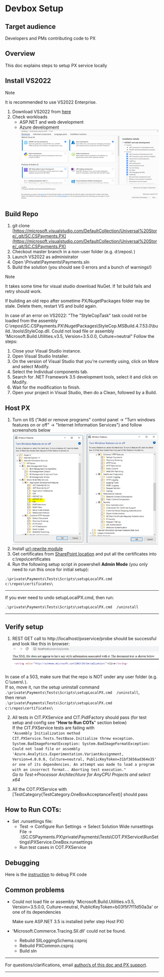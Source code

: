 # Devbox Setup

## Target audience
Developers and PMs contributing code to PX

## Overview
This doc explains steps to setup PX service locally

## Install VS2022
>[!NOTE]
>It is recommended to use VS2022 Enterprise.
1. Download VS2022 from [here](https://visualstudio.microsoft.com/downloads/#visual-studio-enterprise-2022)
2. Check workloads
	- ASP.NET and web development
	- Azure development
![VS workloads](../images/development/vs2022_setup.png)

## Build Repo
1. git clone [https://microsoft.visualstudio.com/DefaultCollection/Universal%20Store/_git/SC.CSPayments.PX](https://microsoft.visualstudio.com/DefaultCollection/Universal%20Store/_git/SC.CSPayments.PX)
2. Checkout master branch in a non-user folder (e.g. d:\repos\ )
3. Launch VS2022 as administrator
4. Open \Private\Payments\Payments.sln
5. Build the solution (you should see 0 errors and a bunch of warnings!) 

>[!NOTE]
>It takes some time for visual studio download NuGet. If 1st build fails and retry should work.  

If building an old repo after sometime PX/NugetPackages folder may be stale.
Delete them, restart VS and build again.  

In case of an error on VS2022: "The "StyleCopTask" task could not be loaded from the assembly  
 C:\repos\SC.CSPayments.PX\NugetPackages\StyleCop.MSBuild.4.7.53.0\build\..\tools\StyleCop.dll. 
 Could not load file or assembly 'Microsoft.Build.Utilities.v3.5, Version=3.5.0.0, Culture=neutral"
 Follow the steps:
1.  Close your Visual Studio instance.
2.  Open Visual Studio Installer.
3.  On the version of Visual Studio that you're currently using, click on More and select Modify.
4.  Select the Individual components tab.
5.  Search for .NET Framework 3.5 development tools, select it and click on Modify.
6.  Wait for the modification to finish.
7.  Open your project in Visual Studio, then do a Clean, followed by a Build.

## Host PX
1. Turn on IIS ("Add or remove programs" control panel -> "Turn windows features on or off" -> "Internet Information Services") and follow screenshots below
![Turn windows feature](../images/development/windows-features.png) 
2. Install [url-rewrite module](https://www.iis.net/downloads/microsoft/url-rewrite) 
3. Get certificates from [SharePoint location](https://microsoft.sharepoint.com/:f:/r/teams/PaymentExperience/Shared%20Documents/PXINTCertificates?csf=1&web=1&e=CP2UOc) and put all the certificates into c:\repo\certificates
4. Run the following setup script in powershell **Admin Mode** (you only need to run this once for initial setup):
```
.\private\Payments\Tests\Scripts\setupLocalPX.cmd c:\repos\certificates\
```
---
If you ever need to undo setupLocalPX.cmd, then run:
```
.\private\Payments\Tests\Scripts\setupLocalPX.cmd  /uninstall
```
---

## Verify setup
1. REST GET call to http://localhost/pxservice/probe should be successful and look like this in browser:
![REST GET call to http://localhost/pxservice/probe UI](../images/development/devbox-setup-get-probe.png)  

In case of a 503, make sure that the repo is NOT under any user folder (e.g. C:\users\ ).  
If so, move it, run the setup uninstall command  
`.\private\Payments\Tests\Scripts\setupLocalPX.cmd  /uninstall`,  
then rerun  
`.\private\Payments\Tests\Scripts\setupLocalPX.cmd c:\repos\certificates\`  

2. All tests in CIT.PXService and CIT.PidlFactory should pass (for test setup and config see "**How to Run COTs**" section below)  
If the CIT.PXService tests are failing with  
`"Assembly Initialization method CIT.PXService.Tests.TestBase.Initialize threw exception. System.BadImageFormatException: System.BadImageFormatException: Could not load file or assembly 'Azure.Analytics.Experimentation.VariantAssignment, Version=4.0.0.0, Culture=neutral, PublicKeyToken=31bf3856ad364e35' or one of its dependencies. An attempt was made to load a program with an incorrect format.. Aborting test execution."`  
*Go to Test->Processor Architechture for AnyCPU Projects and select x64*  

3. All the COT.PXService with [TestCategory(TestCategory.OneBoxAcceptanceTest)] should pass

## How to Run COTs: 
- Set .runsettings file: 
    - Test -> Configure Run Settings -> Select Solution Wide runsettings File -> .\SC.CSPayments.PX\private\Payments\Tests\COT.PXService\RunSettings\PXService.OneBox.runsettings
    - Run test cases in COT.PXService 

## Debugging

Here is the [instruction](./devbox-debugging.md) to debug PX code 

## Common problems

- Could not load file or assembly 'Microsoft.Build.Utilities.v3.5, Version=3.5.0.0, Culture=neutral, PublicKeyToken=b03f5f7f11d50a3a' or one of its dependencies 

    Make sure ASP.NET 3.5 is installed (refer step Host PX)

- 'Microsoft.Commerce.Tracing.Sll.dll' could not be found.

    - Rebuild SllLoggingSchema.csproj
    - Rebuild PXCommon.csproj
    - Build sln 

---
For questions/clarifications, email [author/s of this doc and PX support](mailto:jiefan@microsoft.com?cc=PXSupport@microsoft.com&subject=Docs/development/devbox-setup.md).

---